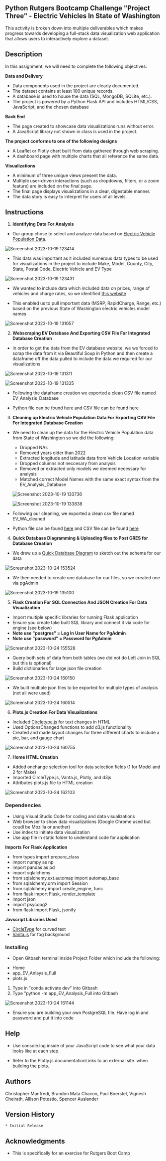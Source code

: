 ## Python Rutgers Bootcamp Challenge "Project Three"  - Electric Vehicles In State of Washington

This activity is broken down into multiple deliverables which makes progress towards developing a full-stack data visualization web application that allows users to interactively explore a dataset.

## Description

In this assignment, we will need to complete the following objectives: 

**Data and Delivery**

* Data components used in the project are clearly documented. 
* The dataset contains at least 100 unique records. 
* A database is used to house the data (SQL, MongoDB, SQLite, etc.). 
* The project is powered by a Python Flask API and includes HTML/CSS, JavaScript, and the chosen database
  
**Back End**

* The page created to showcase data visualizations runs without error. 
* A JavaScript library not shown in class is used in the project. 

**The project conforms to one of the following designs**

* A Leaflet or Plotly chart built from data gathered through web scraping.
* A dashboard page with multiple charts that all reference the same data.
  
**Visualizations** 

* A minimum of three unique views present the data. 
* Multiple user-driven interactions (such as dropdowns, filters, or a zoom feature) are included on the final page. 
* The final page displays visualizations in a clear, digestable manner. 
* The data story is easy to interpret for users of all levels.
  
## Instructions

1. **Identifying Data For Analysis**

* Our group chose to select and analyze data based on  [Electric Vehicle Population Data](https://data.wa.gov/Transportation/Electric-Vehicle-Population-Data/f6w7-q2d2).

![Screenshot 2023-10-19 123414](https://github.com/Connextstrategy/Electric-Vehicles-In-Washington-State/assets/18508699/85ac7034-ca05-4c0e-b3b7-2077f3790f5a)

* This data was important as it included numerous data types to be used for visualizations in the project to include Make, Model, County, City, State, Postal Code, Electric Vehicle and EV Type

![Screenshot 2023-10-19 123431](https://github.com/Connextstrategy/Electric-Vehicles-In-Washington-State/assets/18508699/065bfd2e-dbe4-4ede-9714-98fa7e8ebbd5)

* We wanted to include data which included data on prices, range of vehicles and charge rates, so we identified [this website](https://ev-database.org)

* This enabled us to pull important data (MSRP, RapidCharge, Range, etc.) based on the previous State of Washington electric vehicles model names

![Screenshot 2023-10-19 131057](https://github.com/Connextstrategy/Electric-Vehicles-In-Washington-State/assets/18508699/6b216ab6-7fb5-427f-a708-a64aff0ad184)

2. **Webscraping EV Database And Exporting CSV File For Integrated Database Creation**

* In order to get the data from the EV database website, we we forced to scrap the data from it via Beautiful Soup in Python and then create a dataframe off the data pulled to include the data we required for our visualizations

![Screenshot 2023-10-19 131311](https://github.com/Connextstrategy/Electric-Vehicles-In-Washington-State/assets/18508699/5fb9a08c-af9e-4228-9beb-a6b92c03e307)

![Screenshot 2023-10-19 131335](https://github.com/Connextstrategy/Electric-Vehicles-In-Washington-State/assets/18508699/052b1b48-3723-4f9b-9fb8-6b6e37d1c597)

* Following the dataframe creation we exported a clean CSV file named EV_Analysis_Database
  
* Python file can be found [here](https://github.com/Connextstrategy/Electric-Vehicles-In-Washington-State/tree/main/python_files) and CSV file can be found [here](https://github.com/Connextstrategy/Electric-Vehicles-In-Washington-State/tree/main/cleaned_csv_files)
  
3. **Cleaning up Electric Vehicle Population Data For Exporting CSV File For Integrated Database Creation**

* We need to clean up the data for the Electric Vehicle Population data from State of Washington so we did the following:
  - Dropped NAs
  - Removed years older than 2022
  - Extracted longitude and latitude data from Vehicle Location variable
  - Dropped columns not neccesary from analysis
  - Removed or extracted only models we deemed necessary for analysis
  - Matched correct Model Names with the same exact syntax from the EV_Analysis_Database
 
  ![Screenshot 2023-10-19 133736](https://github.com/Connextstrategy/Electric-Vehicles-In-Washington-State/assets/18508699/6eae65c5-3353-497c-a92f-e934a5652fab)

  ![Screenshot 2023-10-19 133838](https://github.com/Connextstrategy/Electric-Vehicles-In-Washington-State/assets/18508699/43769b4a-f19d-4f4b-9cdc-c22a9a1082e7)

* Following our cleaning, we exported a clean csv file named EV_WA_cleaned
  
* Python file can be found [here](https://github.com/Connextstrategy/Electric-Vehicles-In-Washington-State/tree/main/python_files) and CSV file can be found [here](https://github.com/Connextstrategy/Electric-Vehicles-In-Washington-State/tree/main/cleaned_csv_files)

4. **Quick Database Diagramming & Uploading files to Post GRES for Database Creation**

 * We drew up a [Quick Database Diagram](https://app.quickdatabasediagrams.com/#/) to sketch out the schema for our data

![Screenshot 2023-10-24 153524](https://github.com/Connextstrategy/Electric-Vehicles-In-Washington-State/assets/18508699/696d1456-2cb1-4110-a8e7-984c8e28e06f)

 * We then needed to create one database for our files, so we created one via pgAdmin

![Screenshot 2023-10-19 135100](https://github.com/Connextstrategy/Electric-Vehicles-In-Washington-State/assets/18508699/eabe8e75-e891-4282-a512-96934521664d)

5. **Flask Creation For SQL Connection And JSON Creation For Data Visualization**

* Import multiple specific libraries for running Flask application
* Ensure you create take buitl SQL library and connect it via code for engine (see below)
* **Note use "postgres" = Log In User Name for PgAdmin**
* **Note use "password" = Password for PgAdmin**

![Screenshot 2023-10-24 155528](https://github.com/Connextstrategy/Electric-Vehicles-In-Washington-State/assets/18508699/2f0bdc32-9f2c-4596-bb88-acac2129219a)

* Query both sets of data from both tables (we did not do Left Join in SQL but this is optional)
* Build dictionaries for large json file creation

![Screenshot 2023-10-24 160150](https://github.com/Connextstrategy/Electric-Vehicles-In-Washington-State/assets/18508699/74897227-107f-4a22-af2c-0bf7453e1d11)

* We built multiple json files to be exported for multiple types of analysis (not all were used)

![Screenshot 2023-10-24 160514](https://github.com/Connextstrategy/Electric-Vehicles-In-Washington-State/assets/18508699/44581945-6ef3-4002-857b-c64822dcdf60)

  6. **Plots.js Creation For Data Visualizations**

* Included [Circletype.js](https://circletype.labwire.ca/) for text changes in HTML
* Used OptionsChanged functions to add d3.js functionality
* Created and made layout changes for three different charts to include a pie, bar, and gauge chart

![Screenshot 2023-10-24 160755](https://github.com/Connextstrategy/Electric-Vehicles-In-Washington-State/assets/18508699/9202fe96-a15a-4e21-ad6f-8f5e587522c4)

  7. **Home HTML Creation**

* Added onchange selection tool for data selection fields (1 for Model and 2 for Make)
* Imported CircleType.js, Vanta.js, Plotly, and d3js
* Attributes plots.js file to HTML creation

![Screenshot 2023-10-24 162103](https://github.com/Connextstrategy/Electric-Vehicles-In-Washington-State/assets/18508699/76426081-af79-4726-9f88-93850e00d342)

  
### Dependencies

* Using Visual Studio Code for coding and data visualizations
* Web browser to show data visualizations (Google Chrome used but coudl be Mozilla or another)
* Use index to initiate data visualization
* Use app file in static folder to understand code for application
  
**Imports For Flask Application**
* from types import prepare_class
* import numpy as np
* import pandas as pd
* import sqlalchemy
* from sqlalchemy.ext.automap import automap_base
* from sqlalchemy.orm import Session
* from sqlalchemy import create_engine, func
* from flask import Flask, render_template
* import json
* import psycopg2
* from flask import Flask, jsonify

**Javscript Libraries Used**
* [CircleType](https://circletype.labwire.ca/) for curved text
* [Vanta.js](https://www.vantajs.com/?effect=fog) for fog background

### Installing

* Open Gitbash terminal inside Project Folder which include the following:
  
- Home
- app_EV_Anlaysis_Full
- plots.js

1. Type in "conda activate dev" into Gitbash
2. Type "python -m app_EV_Analysis_Full into Gitbash

![Screenshot 2023-10-24 161144](https://github.com/Connextstrategy/Electric-Vehicles-In-Washington-State/assets/18508699/9631e861-5906-47d3-ac8d-faa1fb018d62)

* Ensure you are building your own PostgreSQL file. Have log in and password and put it into code

## Help

* Use console.log inside of your JavaScript code to see what your data looks like at each step.

* Refer to the Plotly.js documentationLinks to an external site. when building the plots.

## Authors

Christopher Manfredi, Brandon Mata Chacon, Paul Boerstel, Vignesh Cheirath, Allison Potestio, Spencer Auslander

## Version History

    * Initial Release

## Acknowledgments

* This is specifically for an exercise for Rutgers Boot Camp 
